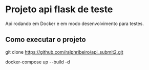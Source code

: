 # Projeto api flask de teste
Api rodando em Docker e em modo desenvolvimento para testes.


## Como executar o projeto
git clone https://github.com/ralphribeiro/api_submit2.git

docker-compose up --build -d
